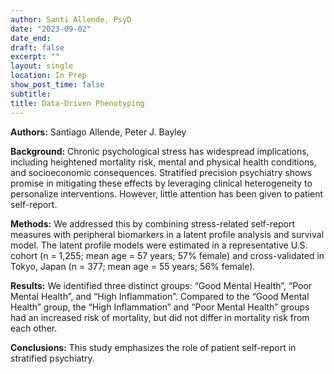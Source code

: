 ```yaml
---
author: Santi Allende, PsyD
date: "2023-09-02"
date_end: 
draft: false
excerpt: ""
layout: single
location: In Prep
show_post_time: false
subtitle:
title: Data-Driven Phenotyping
---
```


**Authors:** Santiago Allende, Peter J. Bayley 

**Background:** Chronic psychological stress has widespread implications, including heightened mortality risk, mental and physical health conditions, and socioeconomic consequences. Stratified precision psychiatry shows promise in mitigating these effects by leveraging clinical heterogeneity to personalize interventions. However, little attention has been given to patient self-report. 

**Methods:** We addressed this by combining stress-related self-report measures with peripheral biomarkers in a latent profile analysis and survival model. The latent profile models were estimated in a representative U.S. cohort (n = 1,255; mean age = 57 years; 57% female) and cross-validated in Tokyo, Japan (n = 377; mean age = 55 years; 56% female). 

**Results:** We identified three distinct groups: “Good Mental Health”, “Poor Mental Health”, and “High Inflammation”. Compared to the “Good Mental Health” group, the “High Inflammation” and “Poor Mental Health” groups had an increased risk of mortality, but did not differ in mortality risk from each other. 

**Conclusions:** This study emphasizes the role of patient self-report in stratified psychiatry.

